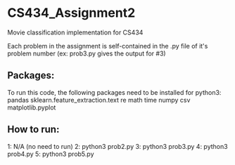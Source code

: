 # CS434_Assignment2
Movie classification implementation for CS434

Each problem in the assignment is self-contained in the .py file of it's problem number (ex: prob3.py gives the output for #3)

## Packages:
  To run this code, the following packages need to be installed for python3:
    pandas
    sklearn.feature_extraction.text
    re
    math
    time
    numpy
    csv
    matplotlib.pyplot

## How to run:
  1: N/A (no need to run)
  2: python3 prob2.py
  3: python3 prob3.py
  4: python3 prob4.py
  5: python3 prob5.py
